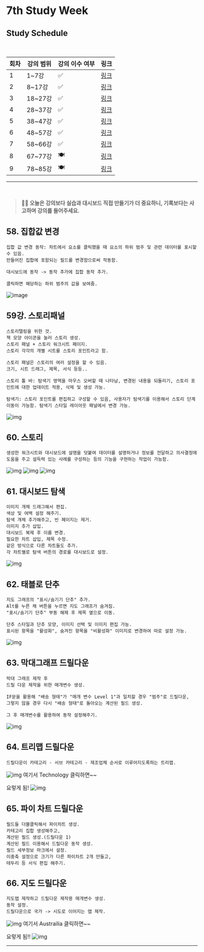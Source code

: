# 7th Study Week

## Study Schedule
<br>

| 회차 | 강의 범위   | 강의 이수 여부 | 링크                                                                                                     |
|------|-------------|----------------|--------------------------------------------------------------------------------------------------------|
| 1    | 1~7강       | ✅              | [링크](https://www.youtube.com/watch?v=AXkaUrJs-Ko&list=PL87tgIIryGsa5vdz6MsaOEF8PK-YqK3fz&index=84)    |
| 2    | 8~17강      | ✅              | [링크](https://www.youtube.com/watch?v=AXkaUrJs-Ko&list=PL87tgIIryGsa5vdz6MsaOEF8PK-YqK3fz&index=75)    |
| 3    | 18~27강     | ✅              | [링크](https://www.youtube.com/watch?v=AXkaUrJs-Ko&list=PL87tgIIryGsa5vdz6MsaOEF8PK-YqK3fz&index=65)    |
| 4    | 28~37강     | ✅              | [링크](https://www.youtube.com/watch?v=e6J0Ljd6h44&list=PL87tgIIryGsa5vdz6MsaOEF8PK-YqK3fz&index=55)    |
| 5    | 38~47강     | ✅              | [링크](https://www.youtube.com/watch?v=AXkaUrJs-Ko&list=PL87tgIIryGsa5vdz6MsaOEF8PK-YqK3fz&index=45)    |
| 6    | 48~57강     | ✅              | [링크](https://www.youtube.com/watch?v=AXkaUrJs-Ko&list=PL87tgIIryGsa5vdz6MsaOEF8PK-YqK3fz&index=35)    |
| 7    | 58~66강     | ✅             | [링크](https://www.youtube.com/watch?v=AXkaUrJs-Ko&list=PL87tgIIryGsa5vdz6MsaOEF8PK-YqK3fz&index=25)    |
| 8    | 67~77강     | 🍽️             | [링크](https://www.youtube.com/watch?v=AXkaUrJs-Ko&list=PL87tgIIryGsa5vdz6MsaOEF8PK-YqK3fz&index=15)    |
| 9    | 78~85강     | 🍽️             | [링크](https://www.youtube.com/watch?v=AXkaUrJs-Ko&list=PL87tgIIryGsa5vdz6MsaOEF8PK-YqK3fz&index=5)     |
---

<br/>

> **🧞‍♀️ 오늘은 강의보다 실습과 대시보드 직접 만들기가 더 중요하니, 기록보다는 사고하며 강의를 들어주세요.**

## 58. 집합값 변경

<!-- 집합값 변경 강의에서 알게 된 점을 적어주세요 -->
```
집합 값 변경 동작: 차트에서 요소를 클릭했을 때 요소의 하위 범주 및 관련 데이터를 표시할 수 있음.
만들어진 집합에 포함되는 필드를 변경함으로써 작동함.

대시보드에 동작 -> 동작 추가에 집합 동작 추가.

클릭하면 해당하는 하위 범주의 값을 보여줌.
```
![image](image_w7/groupvalue_change.png)

## 59강. 스토리패널

<!-- 스토리패널 강의에서 알게 된 점을 적어주세요 -->
```
스토리텔링을 위한 것.
책 모양 아이콘을 눌러 스토리 생성.
스토리 패널 + 스토리 워크시트 페이지.
스토리 각각의 개별 시트를 스토리 포인트라고 함.

스토리 패널은 스토리의 여러 설정을 할 수 있음.
크기, 시트 드래그, 제목, 서식 등등..

스토리 툴 바: 탐색기 영역을 마우스 오버할 때 나타남, 변경된 내용을 되돌리기, 스토리 포인트에 대한 업데이트 적용, 삭제 및 생성 가능.

탐색기: 스토리 포인트를 편집하고 구성할 수 있음, 사용자가 탐색기를 이용해서 스토리 단계 이동이 가능함. 탐색기 스타일 레이아웃 패널에서 변경 가능.
```
![img](image_w7/story.png)

## 60. 스토리

<!-- 알게 된 점을 적고, 아래 질문에 답해보세요 :) -->
```
생성한 워크시트와 대시보드에 설명을 덧붙여 데이터를 설명하거나 정보를 전달하고 의사결정에 도움을 주고 설득력 있는 사례를 구성하는 등의 기능을 구현하는 작업이 가능함.
```
![img](image_w7/story1.png)
![img](image_w7/story2-1.png)
![img](image_w7/story3.png)

## 61. 대시보드 탐색

<!-- 대시보드 탐색 강의에서 알게 된 점을 적어주세요 -->
```
이미지 개체 드래그해서 편집.
색상 및 여백 설정 해주기.
탐색 개체 추가해주고, 빈 페이지는 제거.
이미지 추가 삽입.
대시보드 복제 후 이름 변경.
필요한 차트 삽입, 제목 수정.
같은 방식으로 다른 차트들도 추가.
각 차트별로 탐색 버튼의 경로를 대시보드로 설정.
```
![img](image_w7/explore.png)
## 62. 태블로 단추

<!-- 태블로 단추 강의에서 알게 된 점을 적어주세요 -->
```
지도 그래프의 "표시/숨기기 단추" 추가.
Alt를 누른 채 버튼을 누르면 지도 그래프가 숨겨짐.
"표시/숨기기 단추" 부동 해제 후 제목 옆으로 이동.

단추 스타일과 단추 모양, 이미지 선택 및 이미지 편집 가능.
표시된 항목을 "활성화", 숨겨진 항목을 "비활성화" 이미지로 변경하여 따로 설정 가능.
```
![img](image_w7/button.png)

## 63. 막대그래프 드릴다운

<!-- 막대그래프 드릴다운에 대해 알게 된 점을 적어주세요 -->
```
막대 그래프 제작 후
드릴 다운 제작을 위한 매개변수 생성.

IF문을 활용해 "배송 형태"가 "매개 변수 Level 1"과 일치할 경우 "범주"로 드릴다운, 
그렇지 않을 경우 다시 "배송 형태"로 돌아오는 계산된 필드 생성.

그 후 매개변수를 활용하여 동작 설정해주기.
```
![img](image_w7/stickdrill.png)

## 64. 트리맵 드릴다운

<!-- 트리맵 드릴다운에 대해 알게 된 점을 적어주세요 -->
```
드릴다운이 카테고리 - 서브 카테고리 - 제조업체 순서로 이루어지도록하는 트리맵.
```
![img](image_w7/treemapdrill.png)
여기서 Technology 클릭하면~~

요렇게 됨!
![img](image_w7/treemapdrill2.png)
## 65. 파이 차트 드릴다운

<!-- 파이 차트 드릴다운에 대해 알게 된 점을 적어주세요 -->
```
필드들 더블클릭해서 파이차트 생성.
카테고리 집합 생성해주고,
계산된 필드 생성.(드릴다운 1)
계산된 필드 이용해서 드릴다운 동작 생성.
필드 세부정보 마크에서 설정.
이중축 설정으로 크기가 다른 파이차트 2개 만들고, 
테두리 등 서식 편집 해주기.
```

## 66. 지도 드릴다운

<!-- 지도 드릴다운에 대해 알게 된 점을 적어주세요 -->
```
지도맵 제작하고 드릴다운 제작용 매개변수 생성.
동작 설정.
드릴다운으로 국가 -> 시도로 이어지는 맵 제작.
```
![img](image_w7/mapdrill.png)
여기서 Austrailia 클릭하면~~

요렇게 됨!!
![img](image_w7/mapdrill2.png)

---

